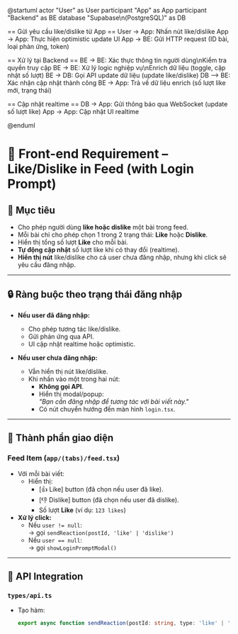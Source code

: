 @startuml
actor "User" as User
participant "App" as App
participant "Backend" as BE
database "Supabase\n(PostgreSQL)" as DB

== Gửi yêu cầu like/dislike từ App ==
User -> App: Nhấn nút like/dislike
App -> App: Thực hiện optimistic update UI
App -> BE: Gửi HTTP request (ID bài, loại phản ứng, token)
 
== Xử lý tại Backend ==
BE -> BE: Xác thực thông tin người dùng\nKiểm tra quyền truy cập
BE -> BE: Xử lý logic nghiệp vụ\nEnrich dữ liệu (toggle, cập nhật số lượt)
BE -> DB: Gọi API update dữ liệu (update like/dislike)
DB --> BE: Xác nhận cập nhật thành công
BE -> App: Trả về dữ liệu enrich (số lượt like mới, trạng thái)

== Cập nhật realtime ==
DB -> App: Gửi thông báo qua WebSocket (update số lượt like)
App -> App: Cập nhật UI realtime

@enduml

# 🧩 Front-end Requirement – Like/Dislike in Feed (with Login Prompt)

## 🎯 Mục tiêu
- Cho phép người dùng **like hoặc dislike** một bài trong feed.
- Mỗi bài chỉ cho phép chọn 1 trong 2 trạng thái: **Like** hoặc **Dislike**.
- Hiển thị tổng số lượt **Like** cho mỗi bài.
- **Tự động cập nhật** số lượt like khi có thay đổi (realtime).
- **Hiển thị nút** like/dislike cho cả user chưa đăng nhập, nhưng khi click sẽ yêu cầu đăng nhập.

---

## 🔒 Ràng buộc theo trạng thái đăng nhập

- **Nếu user đã đăng nhập:**
  - Cho phép tương tác like/dislike.
  - Gửi phản ứng qua API.
  - UI cập nhật realtime hoặc optimistic.

- **Nếu user chưa đăng nhập:**
  - Vẫn hiển thị nút like/dislike.
  - Khi nhấn vào một trong hai nút:
    - **Không gọi API**.
    - Hiển thị modal/popup:  
      _"Bạn cần đăng nhập để tương tác với bài viết này."_
    - Có nút chuyển hướng đến màn hình `login.tsx`.

---

## 🧱 Thành phần giao diện

### Feed Item (`app/(tabs)/feed.tsx`)
- Với mỗi bài viết:
  - Hiển thị:
    - [👍 Like] button (đã chọn nếu user đã like).
    - [👎 Dislike] button (đã chọn nếu user đã dislike).
    - Số lượt **Like** (ví dụ: `123 likes`)
- **Xử lý click:**
  - Nếu `user != null`:  
    → gọi `sendReaction(postId, 'like' | 'dislike')`
  - Nếu `user == null`:  
    → gọi `showLoginPromptModal()`

---

## 🔌 API Integration

### `types/api.ts`
- Tạo hàm:
  ```ts
  export async function sendReaction(postId: string, type: 'like' | 'dislike') { ... }
